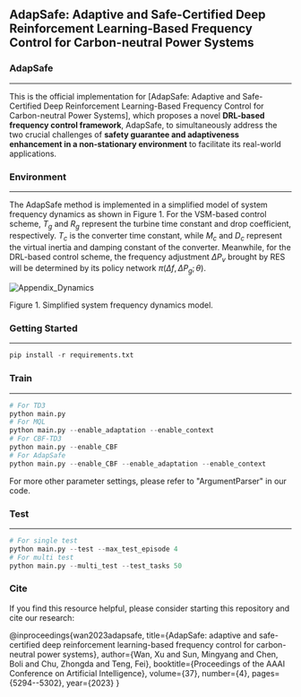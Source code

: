 ## AdapSafe: Adaptive and Safe-Certified Deep Reinforcement Learning-Based Frequency Control for Carbon-neutral Power Systems



### AdapSafe

------

This is the official implementation for [AdapSafe: Adaptive and Safe-Certified Deep Reinforcement Learning-Based Frequency Control for Carbon-neutral Power Systems], which proposes a novel **DRL-based frequency control framework**, AdapSafe, to simultaneously address the two crucial challenges of **safety guarantee and adaptiveness enhancement in a non-stationary environment** to facilitate its real-world applications.

### Environment

------

The AdapSafe method is implemented in a simplified model of system frequency dynamics as shown in Figure 1. For the VSM-based control scheme, $T_g$ and $R_g$ represent the turbine time constant and drop coefficient, respectively. $T_c$ is the converter time constant, while $M_c$ and $D_c$ represent the virtual inertia and damping constant of the converter. Meanwhile, for the DRL-based control scheme, the frequency adjustment $\Delta P_v$ brought by RES will be determined by its policy network $\pi(\Delta f, \Delta P_g;\theta)$.

![Appendix_Dynamics](readme/Appendix_Dynamics.png)

Figure 1. Simplified system frequency dynamics model.

### Getting Started

------



```python
pip install -r requirements.txt
```

### Train

------



```python
# For TD3
python main.py
# For MQL
python main.py --enable_adaptation --enable_context
# For CBF-TD3
python main.py --enable_CBF
# For AdapSafe
python main.py --enable_CBF --enable_adaptation --enable_context
```

For more other parameter settings, please refer to "ArgumentParser" in our code.

### Test

------



```python
# For single test
python main.py --test --max_test_episode 4
# For multi test
python main.py --multi_test --test_tasks 50
```

### Cite

If you find this resource helpful, please consider starting this repository and cite our research:
 
@inproceedings{wan2023adapsafe,
  title={AdapSafe: adaptive and safe-certified deep reinforcement learning-based frequency control for carbon-neutral power systems},
  author={Wan, Xu and Sun, Mingyang and Chen, Boli and Chu, Zhongda and Teng, Fei},
  booktitle={Proceedings of the AAAI Conference on Artificial Intelligence},
  volume={37},
  number={4},
  pages={5294--5302},
  year={2023}
}
